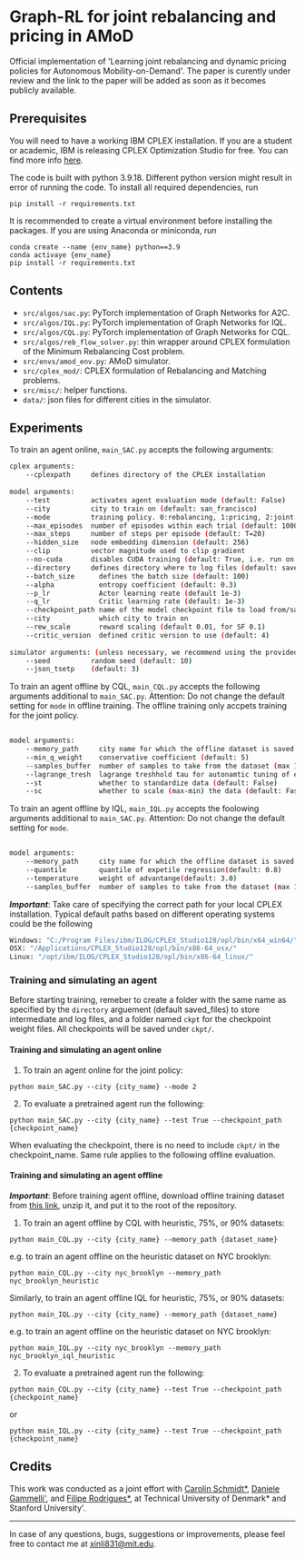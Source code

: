 # Graph-RL for joint rebalancing and pricing in AMoD
Official implementation of 'Learning joint rebalancing and dynamic pricing policies for Autonomous Mobility-on-Demand'. The paper is curently under review and the link to the paper will be added as soon as it becomes publicly available.

## Prerequisites

You will need to have a working IBM CPLEX installation. If you are a student or academic, IBM is releasing CPLEX Optimization Studio for free. You can find more info [here](https://community.ibm.com/community/user/datascience/blogs/xavier-nodet1/2020/07/09/cplex-free-for-students).

The code is built with python 3.9.18. Different python version might result in error of running the code. To install all required dependencies, run
```
pip install -r requirements.txt
```
It is recommended to create a virtual environment before installing the packages. If you are using Anaconda or miniconda, run
```
conda create --name {env_name} python==3.9
conda activaye {env_name}
pip install -r requirements.txt
```

## Contents

* `src/algos/sac.py`: PyTorch implementation of Graph Networks for A2C.
* `src/algos/IQL.py`: PyTorch implementation of Graph Networks for IQL.
* `src/algos/CQL.py`: PyTorch implementation of Graph Networks for CQL.
* `src/algos/reb_flow_solver.py`: thin wrapper around CPLEX formulation of the Minimum Rebalancing Cost problem.
* `src/envs/amod_env.py`: AMoD simulator.
* `src/cplex_mod/`: CPLEX formulation of Rebalancing and Matching problems.
* `src/misc/`: helper functions.
* `data/`: json files for different cities in the simulator.

## Experiments

To train an agent online, `main_SAC.py` accepts the following arguments:
```bash
cplex arguments:
    --cplexpath     defines directory of the CPLEX installation
    
model arguments:
    --test          activates agent evaluation mode (default: False)
    --city          city to train on (default: san_francisco)
    --mode          training policy. 0:rebalancing, 1:pricing, 2:joint. (default: 1)
    --max_episodes  number of episodes within each trial (default: 10000)
    --max_steps     number of steps per episode (default: T=20)
    --hidden_size   node embedding dimension (default: 256)
    --clip          vector magnitude used to clip gradient
    --no-cuda       disables CUDA training (default: True, i.e. run on CPU)
    --directory     defines directory where to log files (default: saved_files)
    --batch_size      defines the batch size (default: 100)
    --alpha           entropy coefficient (default: 0.3)
    --p_lr            Actor learning reate (default 1e-3)
    --q_lr            Critic learning rate (default: 1e-3)
    --checkpoint_path name of the model checkpoint file to load from/save to. The checkpoint file will be saved to/load from path: ckpt/{checkpoint_path}.
    --city            which city to train on 
    --rew_scale       reward scaling (default 0.01, for SF 0.1)
    --critic_version  defined critic version to use (default: 4)
    
simulator arguments: (unless necessary, we recommend using the provided ones)
    --seed          random seed (default: 10)
    --json_tsetp    (default: 3)
```
To train an agent offline by CQL, `main_CQL.py` accepts the following arguments additional to `main_SAC.py`. Attention: Do not change the default setting for `mode` in offline training. The offline training only accpets training for the joint policy.
```bash
    
model arguments:
    --memory_path     city name for which the offline dataset is saved (default: nyc_brooklyn)
    --min_q_weight    conservative coefficient (default: 5)
    --samples_buffer  number of samples to take from the dataset (max 10000)
    --lagrange_tresh  lagrange treshhold tau for autonamtic tuning of eta 
    --st              whether to standardize data (default: False)
    --sc              whether to scale (max-min) the data (default: Fasle)     
```

To train an agent offline by IQL, `main_IQL.py` accepts the foolowing arguments additional to `main_SAC.py`. Attention: Do not change the default setting for `mode`.
```bash
    
model arguments:
    --memory_path     city name for which the offline dataset is saved (default: nyc_brooklyn)
    --quantile        quantile of expetile regression(default: 0.8)
    --temperature     weight of advantange(default: 3.0)
    --samples_buffer  number of samples to take from the dataset (max 10000)
```

***Important***: Take care of specifying the correct path for your local CPLEX installation. Typical default paths based on different operating systems could be the following
```bash
Windows: "C:/Program Files/ibm/ILOG/CPLEX_Studio128/opl/bin/x64_win64/"
OSX: "/Applications/CPLEX_Studio128/opl/bin/x86-64_osx/"
Linux: "/opt/ibm/ILOG/CPLEX_Studio128/opl/bin/x86-64_linux/"
```
### Training and simulating an agent
Before starting training, remeber to create a folder with the same name as specified by the `directory` arguement (default saved_files) to store intermediate and log files, and a folder named `ckpt` for the checkpoint weight files. All checkpoints will be saved under `ckpt/`.
#### Training and simulating an agent online
1. To train an agent online for the joint policy:
```
python main_SAC.py --city {city_name} --mode 2
```
2. To evaluate a pretrained agent run the following:
```
python main_SAC.py --city {city_name} --test True --checkpoint_path {checkpoint_name}
```
When evaluating the checkpoint, there is no need to include `ckpt/` in the checkpoint_name. Same rule applies to the following offline evaluation.
#### Training and simulating an agent offline
***Important***: Before training agent offline, download offline training dataset from [this link](https://www.dropbox.com/scl/fi/daeuygfz5z2tlmvh4foia/Replaymemories.zip?rlkey=nr16hfc3bk29741w2mq33f0zb&st=ljjvkdja&dl=0), unzip it, and put it to the root of the repository.
1. To train an agent offline by CQL with heuristic, 75%, or 90% datasets:
```
python main_CQL.py --city {city_name} --memory_path {dataset_name}
```
e.g. to train an agent offline on the heuristic dataset on NYC brooklyn: 
```
python main_CQL.py --city nyc_brooklyn --memory_path nyc_brooklyn_heuristic
```
Similarly, to train an agent offline IQL for heuristic, 75%, or 90% datasets:
```
python main_IQL.py --city {city_name} --memory_path {dataset_name}
```
e.g. to train an agent offline on the heuristic dataset on NYC brooklyn: 
```
python main_IQL.py --city nyc_brooklyn --memory_path nyc_brooklyn_iql_heuristic
```
2. To evaluate a pretrained agent run the following:
```
python main_CQL.py --city {city_name} --test True --checkpoint_path {checkpoint_name}
```
or
```
python main_IQL.py --city {city_name} --test True --checkpoint_path {checkpoint_name}
```

## Credits
This work was conducted as a joint effort with [Carolin Schmidt*](https://scholar.google.com/citations?user=-0zHX8oAAAAJ&hl=en), [Daniele Gammelli'](https://danielegammelli.github.io/), and [Filipe Rodrigues*](http://fprodrigues.com/), at Technical University of Denmark* and Stanford University'.

----------
In case of any questions, bugs, suggestions or improvements, please feel free to contact me at xinli831@mit.edu.